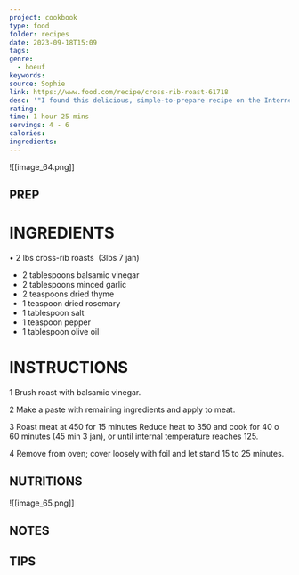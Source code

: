 ```yaml
---
project: cookbook
type: food
folder: recipes
date: 2023-09-18T15:09
tags: 
genre:
  - boeuf
keywords: 
source: Sophie
link: https://www.food.com/recipe/cross-rib-roast-61718
desc: '"I found this delicious, simple-to-prepare recipe on the Internet. The source as "The Complete Meat Cookbook" by Bruce Aidells."'
rating: 
time: 1 hour 25 mins
servings: 4 - 6
calories: 
ingredients:
---
```


![[image_64.png]]

## PREP


# INGREDIENTS

• 2 lbs cross-rib roasts  (3lbs 7 jan)

- 2 tablespoons balsamic vinegar 
- 2 tablespoons minced garlic
- 2 teaspoons dried thyme 
- 1 teaspoon dried rosemary 
- 1 tablespoon salt 
- 1 teaspoon pepper 
- 1 tablespoon olive oil

# INSTRUCTIONS

1 Brush roast with balsamic vinegar.

2 Make a paste with remaining ingredients and apply to meat.

3 Roast meat at 450 for 15 minutes Reduce heat to 350 and cook for 40 o 60 minutes (45 min 3 jan), or until internal temperature reaches 125.

4 Remove from oven; cover loosely with foil and let stand 15 to 25 minutes.



## NUTRITIONS

![[image_65.png]]

## NOTES



## TIPS



